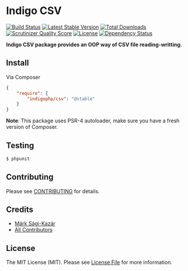 # Indigo CSV

[![Build Status](https://travis-ci.org/indigophp/csv.png?branch=develop)](https://travis-ci.org/indigophp/csv)
[![Latest Stable Version](https://poser.pugx.org/indigophp/csv/v/stable.png)](https://packagist.org/packages/indigophp/csv)
[![Total Downloads](https://poser.pugx.org/indigophp/csv/downloads.png)](https://packagist.org/packages/indigophp/csv)
[![Scrutinizer Quality Score](https://scrutinizer-ci.com/g/indigophp/csv/badges/quality-score.png?s=4fe872e620a5b912c68fc481f342795568695e9d)](https://scrutinizer-ci.com/g/indigophp/csv/)
[![License](https://poser.pugx.org/indigophp/csv/license.png)](https://packagist.org/packages/indigophp/csv)
[![Dependency Status](https://www.versioneye.com/user/projects/53061df6ec1375056b000121/badge.png)](https://www.versioneye.com/user/projects/53061df6ec1375056b000121)

**Indigo CSV package provides an OOP way of CSV file reading-writting.**


## Install

Via Composer

``` json
{
    "require": {
        "indigophp/csv": "@stable"
    }
}
```

**Note**: This package uses PSR-4 autoloader, make sure you have a fresh version of Composer.


## Testing

``` bash
$ phpunit
```


## Contributing

Please see [CONTRIBUTING](https://github.com/indigophp/csv/blob/develop/CONTRIBUTING.md) for details.


## Credits

- [Márk Sági-Kazár](https://github.com/sagikazarmark)
- [All Contributors](https://github.com/indigophp/csv/contributors)


## License

The MIT License (MIT). Please see [License File](https://github.com/indigophp/csv/blob/develop/LICENSE) for more information.